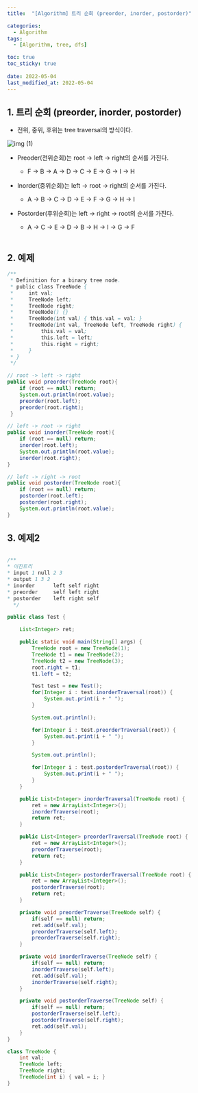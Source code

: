 ```yaml
---
title:  "[Algorithm] 트리 순회 (preorder, inorder, postorder)"

categories:
  - Algorithm
tags:
  - [Algorithm, tree, dfs]

toc: true
toc_sticky: true
 
date: 2022-05-04
last_modified_at: 2022-05-04
---
```



## 1. 트리 순회 (preorder, inorder, postorder)
- 전위, 중위, 후위는 tree traversal의 방식이다.   

![img (1)](https://user-images.githubusercontent.com/93639793/166650096-752d4f52-a2f0-4e30-a350-658354705891.png)


- Preoder(전위순회)는 root -> left -> right의 순서를 가진다.
    - F -> B -> A -> D -> C -> E -> G -> I -> H   
    

- Inorder(중위순회)는 left -> root -> right의 순서를 가진다.
    - A -> B -> C -> D -> E -> F -> G -> H -> I

- Postorder(후위순회)는 left -> right -> root의 순서를 가진다.
    - A -> C -> E -> D -> B -> H -> I -> G -> F

  <br>

## 2. 예제

```java
/**
 * Definition for a binary tree node.
 * public class TreeNode {
 *     int val;
 *     TreeNode left;
 *     TreeNode right;
 *     TreeNode() {}
 *     TreeNode(int val) { this.val = val; }
 *     TreeNode(int val, TreeNode left, TreeNode right) {
 *         this.val = val;
 *         this.left = left;
 *         this.right = right;
 *     }
 * }
 */

// root -> left -> right
public void preorder(TreeNode root){
    if (root == null) return;
    System.out.println(root.value);
    preorder(root.left);
    preorder(root.right);
 }

// left -> root -> right
public void inorder(TreeNode root){
    if (root == null) return;
    inorder(root.left);
    System.out.println(root.value);
    inorder(root.right);
}

// left -> right -> root
public void postorder(TreeNode root){
    if (root == null) return;
    postorder(root.left);
    postorder(root.right);
    System.out.println(root.value);
}
```

## 3. 예제2

```java

/**
* 이진트리
* input 1 null 2 3
* output 1 3 2
* inorder      left self right
* preorder     self left right
* postorder    left right self
  */

public class Test {

    List<Integer> ret;

    public static void main(String[] args) {
        TreeNode root = new TreeNode(1);
        TreeNode t1 = new TreeNode(2);
        TreeNode t2 = new TreeNode(3);
        root.right = t1;
        t1.left = t2;

        Test test = new Test();
        for(Integer i : test.inorderTraversal(root)) {
            System.out.print(i + " ");
        }

        System.out.println();

        for(Integer i : test.preorderTraversal(root)) {
            System.out.print(i + " ");
        }

        System.out.println();

        for(Integer i : test.postorderTraversal(root)) {
            System.out.print(i + " ");
        }
    }

    public List<Integer> inorderTraversal(TreeNode root) {
        ret = new ArrayList<Integer>();
        inorderTraverse(root);
        return ret;
    }

    public List<Integer> preorderTraversal(TreeNode root) {
        ret = new ArrayList<Integer>();
        preorderTraverse(root);
        return ret;
    }

    public List<Integer> postorderTraversal(TreeNode root) {
        ret = new ArrayList<Integer>();
        postorderTraverse(root);
        return ret;
    }

    private void preorderTraverse(TreeNode self) {
        if(self == null) return;
        ret.add(self.val);
        preorderTraverse(self.left);
        preorderTraverse(self.right);
    }

    private void inorderTraverse(TreeNode self) {
        if(self == null) return;
        inorderTraverse(self.left);
        ret.add(self.val);
        inorderTraverse(self.right);
    }

    private void postorderTraverse(TreeNode self) {
        if(self == null) return;
        postorderTraverse(self.left);
        postorderTraverse(self.right);
        ret.add(self.val);
    }
}

class TreeNode {
    int val;
    TreeNode left;
    TreeNode right;
    TreeNode(int i) { val = i; }
}
```